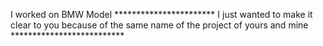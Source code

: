 I worked on BMW Model ***********************
I just wanted to make it clear to you because of the same name of the project of yours and mine **************************
